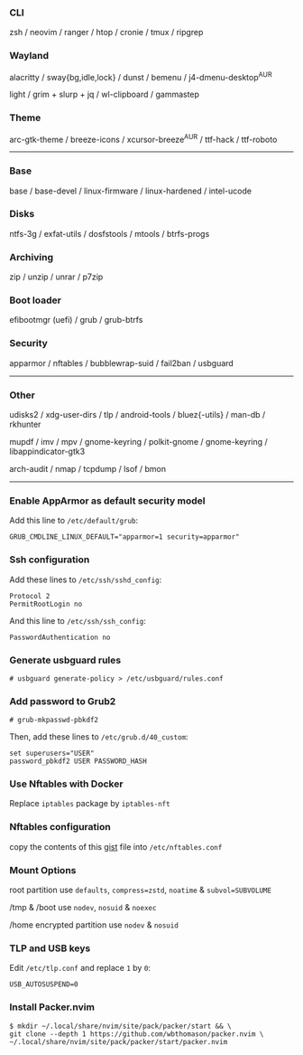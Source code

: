 ### CLI
zsh / neovim / ranger / htop / cronie / tmux / ripgrep

### Wayland
alacritty / sway{bg,idle,lock} / dunst / bemenu / j4-dmenu-desktop<sup>AUR</sup>

light / grim + slurp + jq / wl-clipboard / gammastep

### Theme
arc-gtk-theme / breeze-icons / xcursor-breeze<sup>AUR</sup> / ttf-hack / ttf-roboto

---
### Base
base / base-devel / linux-firmware / linux-hardened / intel-ucode

### Disks
ntfs-3g / exfat-utils / dosfstools / mtools / btrfs-progs

### Archiving
zip / unzip / unrar / p7zip

### Boot loader
efibootmgr (uefi) / grub / grub-btrfs

### Security
apparmor / nftables / bubblewrap-suid / fail2ban / usbguard

---
### Other
udisks2 / xdg-user-dirs / tlp / android-tools / bluez{-utils} / man-db / rkhunter

mupdf / imv / mpv / gnome-keyring / polkit-gnome / gnome-keyring / libappindicator-gtk3

arch-audit / nmap / tcpdump / lsof / bmon

---
### Enable AppArmor as default security model
Add this line to `/etc/default/grub`:
```
GRUB_CMDLINE_LINUX_DEFAULT="apparmor=1 security=apparmor"
```

### Ssh configuration
Add these lines to `/etc/ssh/sshd_config`:
```
Protocol 2
PermitRootLogin no
```
And this line to `/etc/ssh/ssh_config`:
```
PasswordAuthentication no
```

### Generate usbguard rules
```
# usbguard generate-policy > /etc/usbguard/rules.conf
```

### Add password to Grub2
```
# grub-mkpasswd-pbkdf2
```
Then, add these lines to `/etc/grub.d/40_custom`:
```
set superusers="USER"
password_pbkdf2 USER PASSWORD_HASH
```

### Use Nftables with Docker
Replace `iptables` package by `iptables-nft`

### Nftables configuration
copy the contents of this [gist](https://gist.github.com/Kaniville/959e35f27cc783dc89ed46deedcd82d1) file into `/etc/nftables.conf`

### Mount Options
root partition use `defaults`, `compress=zstd`, `noatime` & `subvol=SUBVOLUME`

/tmp & /boot use `nodev`, `nosuid` & `noexec`

/home encrypted partition use `nodev` & `nosuid`

### TLP and USB keys
Edit `/etc/tlp.conf` and replace `1` by `0`:
```
USB_AUTOSUSPEND=0
```

### Install Packer.nvim
```
$ mkdir ~/.local/share/nvim/site/pack/packer/start && \
git clone --depth 1 https://github.com/wbthomason/packer.nvim \
~/.local/share/nvim/site/pack/packer/start/packer.nvim
```
